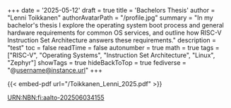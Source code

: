 +++
date = '2025-05-12'
draft = true
title = 'Bachelors Thesis'
author = "Lenni Toikkanen"
authorAvatarPath = "/profile.jpg"
summary = "In my bachelor's thesis I explore the operating system boot process and general hardware requirements for common OS services, and outline how RISC-V Instruction Set Architecture answers these requirements."
description = "test"
toc = false
readTime = false 
autonumber = true
math = true
tags = ["RISC-V", "Operating Systems", "Instruction Set Architecture", "Linux", "Zephyr"]
showTags = true
hideBackToTop = true 
fediverse = "@username@instance.url"
+++

{{< embed-pdf url="/Toikkanen_Lenni_2025.pdf" >}}

[URN:NBN:fi:aalto-202506034155](https://urn.fi/URN:NBN:fi:aalto-202506034155)
